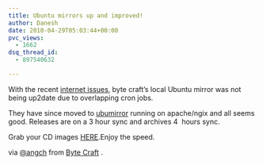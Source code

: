 ```yaml
---
title: Ubuntu mirrors up and improved!
author: Danesh
date: 2010-04-29T05:03:44+00:00
pvc_views:
  - 1662
dsq_thread_id:
  - 897540632

---
```

With the recent [internet issues][1], byte craft&#8217;s local Ubuntu mirror was not being up2date due to overlapping cron jobs.

They have since moved to [ubumirror][2] running on apache/ngix and all seems good. Releases are on a 3 hour sync and archives 4  hours sync.

Grab your CD images [HERE][3].Enjoy the speed.

via [@angch][4] from [Byte Craft][5] .

 [1]: /posts/malaysians-experiencing-slow-internet-access/
 [2]: https://code.launchpad.net/~ubumirror-devs/ubumirror/trunk
 [3]: http://ubuntu.bytecraft.com.my/releases/
 [4]: http://twitter.com/angch
 [5]: http://blog.bytecraft.com.my/blog/angch/2010/04/29/ubuntu-mirrors-and-improved